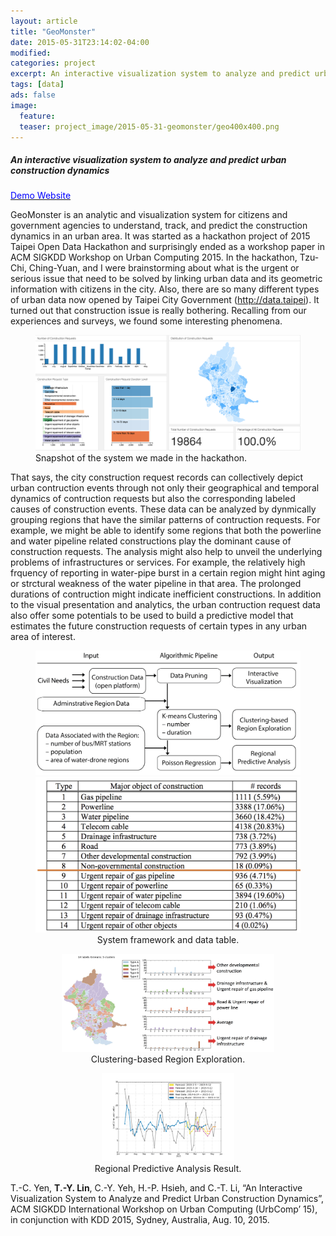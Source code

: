 ```yaml
---
layout: article
title: "GeoMonster"
date: 2015-05-31T23:14:02-04:00
modified:
categories: project
excerpt: An interactive visualization system to analyze and predict urban construction dynamics.
tags: [data]
ads: false
image:
  feature:
  teaser: project_image/2015-05-31-geomonster/geo400x400.png
---
```

##### An interactive visualization system to analyze and predict urban construction dynamics
<a href="http://junipertcy.info.s3.amazonaws.com/urbcomp/index.html"><font color="blue">Demo Website</font></a>

GeoMonster is an analytic and visualization system for citizens and government agencies to understand, track, and predict the construction dynamics in an urban area. It was started as a hackathon project of 2015 Taipei Open Data Hackathon and surprisingly ended as a workshop paper in ACM SIGKDD Workshop on Urban Computing 2015. In the hackathon, Tzu-Chi, Ching-Yuan, and I were brainstorming about what is the urgent or serious issue that need to be solved by linking urban data and its geometric information with citizens in the city. <!--more-->Also, there are so many different types of urban data now opened by Taipei City Government (<a href="http://data.taipei"><font color="blue">http://data.taipei</font></a>). It turned out that construction issue is really bothering. Recalling from our experiences and surveys, we found some interesting phenomena.


<figure>
	<img src="/images/project_image/2015-05-31-geomonster/geomonster.png">
	<figcaption>Snapshot of the system we made in the hackathon.</figcaption>
</figure>

That says, the city construction request records can collectively depict urban contruction events through not only their geographical and temporal dynamics of contruction requests but also the corresponding labeled causes of construction events. These data can be analyzed by dynmically grouping regions that have the similar patterns of contruction requests. For example, we might be able to identify some regions that both the powerline and water pipeline related constructions play the dominant cause of construction requests. The analysis might also help to unveil the underlying problems of infrastructures or services. For example, the relatively high frquency of reporting in water-pipe burst in a certain region might hint aging or strctural weakness of the water pipeline in that area. The prolonged durations of contruction might indicate inefficient constructions. In addition to the visual presentation and analytics, the urban contruction request data also offer some potentials to be used to build a predictive model that estimates the future construction requests of certain types in any urban area of interest.

<figure class="half">
	<img src="/images/project_image/2015-05-31-geomonster/geoframework.png">
	<img src="/images/project_image/2015-05-31-geomonster/geodata.png">
	<figcaption style="text-align:center">System framework and data table.</figcaption>
</figure>

<figure align="middle">
	<img src="/images/project_image/2015-05-31-geomonster/geocluster.png" style="width:80%;height:80%;">
	<figcaption style="text-align:center">Clustering-based Region Exploration.</figcaption>
</figure>

<figure align="middle">
	<img src="/images/project_image/2015-05-31-geomonster/geopredfig.png" style="width:50%;height:50%;">
	<figcaption style="text-align:center">Regional Predictive Analysis Result.</figcaption>
</figure>

T.-C. Yen, **T.-Y. Lin**, C.-Y. Yeh, H.-P. Hsieh, and C.-T. Li, “An Interactive Visualization System to Analyze and Predict Urban Construction Dynamics”, ACM SIGKDD International Workshop on Urban Computing (UrbComp’ 15), in conjunction with KDD 2015, Sydney, Australia, Aug. 10, 2015.
